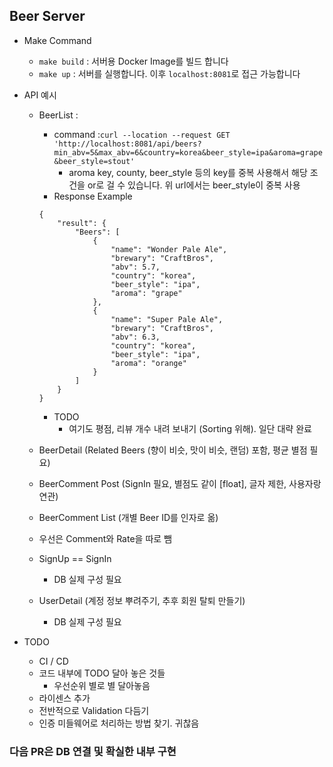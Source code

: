 ## Beer Server

* Make Command
    * `make build` : 서버용 Docker Image를 빌드 합니다
    * `make up` : 서버를 실행합니다. 이후 `localhost:8081`로 접근 가능합니다

* API 예시
    * BeerList : 
        * command :`curl --location --request GET 'http://localhost:8081/api/beers?min_abv=5&max_abv=6&country=korea&beer_style=ipa&aroma=grape&beer_style=stout'`
            * aroma key, county, beer_style 등의 key를 중복 사용해서 해당 조건을 or로 걸 수 있습니다. 위 url에서는 beer_style이 중복 사용
        * Response Example
        ```
        {
            "result": {
                "Beers": [
                    {
                        "name": "Wonder Pale Ale",
                        "brewary": "CraftBros",
                        "abv": 5.7,
                        "country": "korea",
                        "beer_style": "ipa",
                        "aroma": "grape"
                    },
                    {
                        "name": "Super Pale Ale",
                        "brewary": "CraftBros",
                        "abv": 6.3,
                        "country": "korea",
                        "beer_style": "ipa",
                        "aroma": "orange"
                    }
                ]
            }
        }
        ```
        * TODO
            * 여기도 평점, 리뷰 개수 내려 보내기 (Sorting 위해). 일단 대략 완료
    * BeerDetail (Related Beers (향이 비슷, 맛이 비슷, 랜덤) 포함, 평균 별점 필요)
    * BeerComment Post (SignIn 필요, 별점도 같이 [float], 글자 제한, 사용자랑 연관)
    * BeerComment List (개별 Beer ID를 인자로 옮)
    * 우선은 Comment와 Rate을 따로 뺌

    * SignUp == SignIn
        * DB 실제 구성 필요
    * UserDetail (계정 정보 뿌려주기, 추후 회원 탈퇴 만들기)
        * DB 실제 구성 필요

* TODO
    * CI / CD
    * 코드 내부에 TODO 달아 놓은 것들
        * 우선순위 별로 별 달아놓음
    * 라이센스 추가
    * 전반적으로 Validation 다듬기
    * 인증 미들웨어로 처리하는 방법 찾기. 귀찮음

### 다음 PR은 DB 연결 및 확실한 내부 구현
